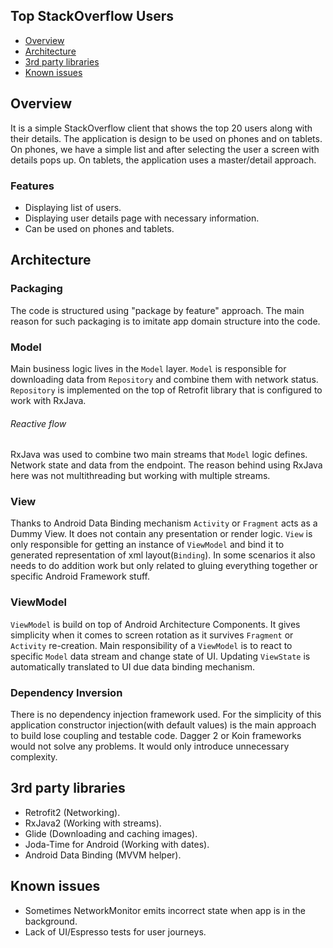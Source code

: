 ## Top StackOverflow Users

- [Overview](#overview)
- [Architecture](#architecture)
- [3rd party libraries](#3rd-party-libraries)
- [Known issues](#known-issues)

## Overview

It is a simple StackOverflow client that shows the top 20 users along with their details.
The application is design to be used on phones and on tablets. On phones, we have a simple
list and after selecting the user a screen with details pops up. 
On tablets, the application uses a master/detail approach.

### Features
+ Displaying list of users.
+ Displaying user details page with necessary information.
+ Can be used on phones and tablets.

## Architecture

### Packaging
The code is structured using "package by feature" approach. The main reason for such packaging
is to imitate app domain structure into the code. 

### Model
Main business logic lives in the `Model` layer. `Model` is responsible for downloading data from `Repository` and combine them with network status.
`Repository` is implemented on the top of Retrofit library that is configured to work with RxJava.

###### Reactive flow
RxJava was used to combine two main streams that `Model` logic defines. Network state and data from the endpoint. The reason behind
using RxJava here was not multithreading but working with multiple streams.

### View
Thanks to Android Data Binding mechanism `Activity` or `Fragment` acts as a Dummy View. It does not contain any presentation or render logic. `View` is only responsible for getting an instance of `ViewModel` and bind it to generated representation of xml layout(`Binding`). In some scenarios it also needs to do addition work but only related to gluing everything together or specific Android Framework stuff. 

### ViewModel
`ViewModel` is build on top of Android Architecture Components. It gives simplicity when it comes to screen rotation as it survives `Fragment` or `Activity` re-creation. Main responsibility of a `ViewModel` is to react to specific
`Model` data stream and change state of UI. Updating `ViewState` is automatically translated to UI due data binding mechanism.

### Dependency Inversion
There is no dependency injection framework used. For the simplicity of this application constructor injection(with default values) is the main approach to
build lose coupling and testable code. Dagger 2 or Koin frameworks would not solve any problems.
It would only introduce unnecessary complexity.

## 3rd party libraries

- Retrofit2 (Networking).
- RxJava2 (Working with streams).
- Glide (Downloading and caching images).
- Joda-Time for Android (Working with dates).
- Android Data Binding (MVVM helper).

## Known issues

- Sometimes NetworkMonitor emits incorrect state when app is in the background.
- Lack of UI/Espresso tests for user journeys.
